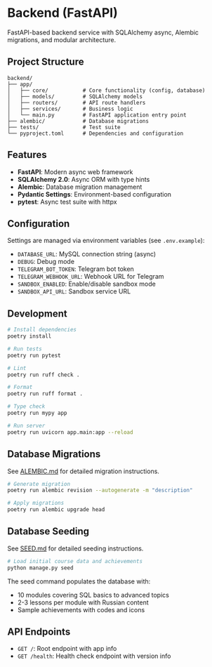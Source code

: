 # Backend (FastAPI)

FastAPI-based backend service with SQLAlchemy async, Alembic migrations, and modular architecture.

## Project Structure

```
backend/
├── app/
│   ├── core/           # Core functionality (config, database)
│   ├── models/         # SQLAlchemy models
│   ├── routers/        # API route handlers
│   ├── services/       # Business logic
│   └── main.py         # FastAPI application entry point
├── alembic/            # Database migrations
├── tests/              # Test suite
└── pyproject.toml      # Dependencies and configuration
```

## Features

- **FastAPI**: Modern async web framework
- **SQLAlchemy 2.0**: Async ORM with type hints
- **Alembic**: Database migration management
- **Pydantic Settings**: Environment-based configuration
- **pytest**: Async test suite with httpx

## Configuration

Settings are managed via environment variables (see `.env.example`):

- `DATABASE_URL`: MySQL connection string (async)
- `DEBUG`: Debug mode
- `TELEGRAM_BOT_TOKEN`: Telegram bot token
- `TELEGRAM_WEBHOOK_URL`: Webhook URL for Telegram
- `SANDBOX_ENABLED`: Enable/disable sandbox mode
- `SANDBOX_API_URL`: Sandbox service URL

## Development

```bash
# Install dependencies
poetry install

# Run tests
poetry run pytest

# Lint
poetry run ruff check .

# Format
poetry run ruff format .

# Type check
poetry run mypy app

# Run server
poetry run uvicorn app.main:app --reload
```

## Database Migrations

See [ALEMBIC.md](./ALEMBIC.md) for detailed migration instructions.

```bash
# Generate migration
poetry run alembic revision --autogenerate -m "description"

# Apply migrations
poetry run alembic upgrade head
```

## Database Seeding

See [SEED.md](./SEED.md) for detailed seeding instructions.

```bash
# Load initial course data and achievements
python manage.py seed
```

The seed command populates the database with:
- 10 modules covering SQL basics to advanced topics
- 2-3 lessons per module with Russian content
- Sample achievements with codes and icons

## API Endpoints

- `GET /`: Root endpoint with app info
- `GET /health`: Health check endpoint with version info
